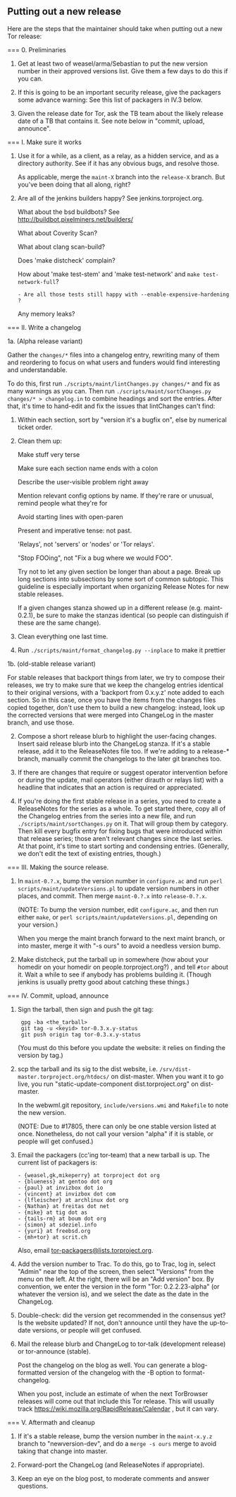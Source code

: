 
Putting out a new release
-------------------------

Here are the steps that the maintainer should take when putting out a
new Tor release:

=== 0. Preliminaries

1. Get at least two of weasel/arma/Sebastian to put the new
   version number in their approved versions list.  Give them a few
   days to do this if you can.

2. If this is going to be an important security release, give the packagers
   some advance warning: See this list of packagers in IV.3 below.

3. Given the release date for Tor, ask the TB team about the likely release
   date of a TB that contains it.  See note below in "commit, upload,
   announce".

=== I. Make sure it works

1. Use it for a while, as a client, as a relay, as a hidden service,
   and as a directory authority. See if it has any obvious bugs, and
   resolve those.

   As applicable, merge the `maint-X` branch into the `release-X` branch.
   But you've been doing that all along, right?

2. Are all of the jenkins builders happy?  See jenkins.torproject.org.

   What about the bsd buildbots?
         See http://buildbot.pixelminers.net/builders/

   What about Coverity Scan?

   What about clang scan-build?

   Does 'make distcheck' complain?

   How about 'make test-stem' and 'make test-network' and
   `make test-network-full`?

       - Are all those tests still happy with --enable-expensive-hardening ?

   Any memory leaks?


=== II. Write a changelog


1a. (Alpha release variant)

   Gather the `changes/*` files into a changelog entry, rewriting many
   of them and reordering to focus on what users and funders would find
   interesting and understandable.

   To do this, first run `./scripts/maint/lintChanges.py changes/*` and
   fix as many warnings as you can.  Then run `./scripts/maint/sortChanges.py
   changes/* > changelog.in` to combine headings and sort the entries.
   After that, it's time to hand-edit and fix the issues that lintChanges
   can't find:

   1. Within each section, sort by "version it's a bugfix on", else by
      numerical ticket order.

   2. Clean them up:

      Make stuff very terse

      Make sure each section name ends with a colon

      Describe the user-visible problem right away

      Mention relevant config options by name.  If they're rare or unusual,
      remind people what they're for

      Avoid starting lines with open-paren

      Present and imperative tense: not past.

      'Relays', not 'servers' or 'nodes' or 'Tor relays'.

      "Stop FOOing", not "Fix a bug where we would FOO".

      Try not to let any given section be longer than about a page. Break up
      long sections into subsections by some sort of common subtopic. This
      guideline is especially important when organizing Release Notes for
      new stable releases.

      If a given changes stanza showed up in a different release (e.g.
      maint-0.2.1), be sure to make the stanzas identical (so people can
      distinguish if these are the same change).

   3. Clean everything one last time.

   4. Run `./scripts/maint/format_changelog.py --inplace` to make it prettier

1b. (old-stable release variant)

   For stable releases that backport things from later, we try to compose
   their releases, we try to make sure that we keep the changelog entries
   identical to their original versions, with a 'backport from 0.x.y.z'
   note added to each section.  So in this case, once you have the items
   from the changes files copied together, don't use them to build a new
   changelog: instead, look up the corrected versions that were merged
   into ChangeLog in the master branch, and use those.

2. Compose a short release blurb to highlight the user-facing
   changes. Insert said release blurb into the ChangeLog stanza. If it's
   a stable release, add it to the ReleaseNotes file too. If we're adding
   to a release-* branch, manually commit the changelogs to the later
   git branches too.

3. If there are changes that require or suggest operator intervention
   before or during the update, mail operators (either dirauth or relays
   list) with a headline that indicates that an action is required or
   appreciated.

4. If you're doing the first stable release in a series, you need to
   create a ReleaseNotes for the series as a whole.  To get started
   there, copy all of the Changelog entries from the series into a new
   file, and run `./scripts/maint/sortChanges.py` on it.  That will
   group them by category.  Then kill every bugfix entry for fixing
   bugs that were introduced within that release series; those aren't
   relevant changes since the last series.  At that point, it's time
   to start sorting and condensing entries.  (Generally, we don't edit the
   text of existing entries, though.)


=== III. Making the source release.

1. In `maint-0.?.x`, bump the version number in `configure.ac` and run
   `perl scripts/maint/updateVersions.pl` to update version numbers in other
   places, and commit.  Then merge `maint-0.?.x` into `release-0.?.x`.

   (NOTE: To bump the version number, edit `configure.ac`, and then run
   either `make`, or `perl scripts/maint/updateVersions.pl`, depending on
   your version.)

   When you merge the maint branch forward to the next maint branch, or into
   master, merge it with "-s ours" to avoid a needless version bump.

2. Make distcheck, put the tarball up in somewhere (how about your
   homedir on your homedir on people.torproject.org?) , and tell `#tor`
   about it. Wait a while to see if anybody has problems building it.
   (Though jenkins is usually pretty good about catching these things.)

=== IV. Commit, upload, announce

1. Sign the tarball, then sign and push the git tag:

        gpg -ba <the_tarball>
        git tag -u <keyid> tor-0.3.x.y-status
        git push origin tag tor-0.3.x.y-status

   (You must do this before you update the website: it relies on finding
   the version by tag.)

2. scp the tarball and its sig to the dist website, i.e.
   `/srv/dist-master.torproject.org/htdocs/` on dist-master. When you want
   it to go live, you run "static-update-component dist.torproject.org"
   on dist-master.

   In the webwml.git repository, `include/versions.wmi` and `Makefile`
   to note the new version.

   (NOTE: Due to #17805, there can only be one stable version listed at
   once.  Nonetheless, do not call your version "alpha" if it is stable,
   or people will get confused.)

3. Email the packagers (cc'ing tor-team) that a new tarball is up.
   The current list of packagers is:

       - {weasel,gk,mikeperry} at torproject dot org
       - {blueness} at gentoo dot org
       - {paul} at invizbox dot io
       - {vincent} at invizbox dot com
       - {lfleischer} at archlinux dot org
       - {Nathan} at freitas dot net
       - {mike} at tig dot as
       - {tails-rm} at boum dot org
       - {simon} at sdeziel.info
       - {yuri} at freebsd.org
       - {mh+tor} at scrit.ch

   Also, email tor-packagers@lists.torproject.org.

4. Add the version number to Trac.  To do this, go to Trac, log in,
    select "Admin" near the top of the screen, then select "Versions" from
    the menu on the left.  At the right, there will be an "Add version"
    box.  By convention, we enter the version in the form "Tor:
    0.2.2.23-alpha" (or whatever the version is), and we select the date as
    the date in the ChangeLog.

5. Double-check: did the version get recommended in the consensus yet?  Is
   the website updated?  If not, don't announce until they have the
   up-to-date versions, or people will get confused.

6. Mail the release blurb and ChangeLog to tor-talk (development release) or
   tor-announce (stable).

   Post the changelog on the blog as well. You can generate a
   blog-formatted version of the changelog with the -B option to
   format-changelog.

   When you post, include an estimate of when the next TorBrowser
   releases will come out that include this Tor release.  This will
   usually track https://wiki.mozilla.org/RapidRelease/Calendar , but it
   can vary.


=== V. Aftermath and cleanup

1. If it's a stable release, bump the version number in the
    `maint-x.y.z` branch to "newversion-dev", and do a `merge -s ours`
    merge to avoid taking that change into master.

2. Forward-port the ChangeLog (and ReleaseNotes if appropriate).

3. Keep an eye on the blog post, to moderate comments and answer questions.


